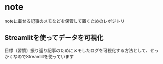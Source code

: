# note
noteに載せる記事のメモなどを保管して置くためのレポジトリ

## Streamlitを使ってデータを可視化
目標（習慣）振り返り記事のためにメモしたログを可視化する方法として、せっかくなのでStreamlitを使っています
